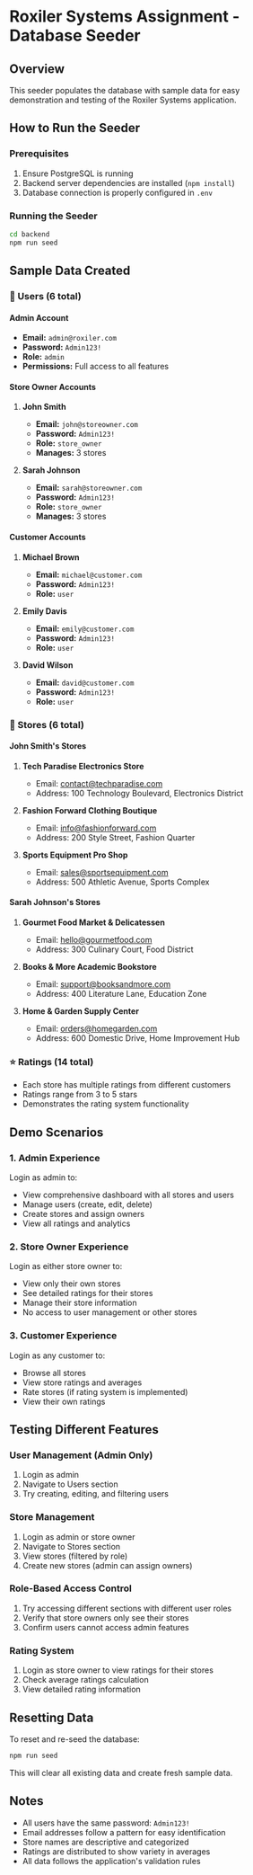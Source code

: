 # Roxiler Systems Assignment - Database Seeder

## Overview
This seeder populates the database with sample data for easy demonstration and testing of the Roxiler Systems application.

## How to Run the Seeder

### Prerequisites
1. Ensure PostgreSQL is running
2. Backend server dependencies are installed (`npm install`)
3. Database connection is properly configured in `.env`

### Running the Seeder
```bash
cd backend
npm run seed
```

## Sample Data Created

### 👥 Users (6 total)

#### Admin Account
- **Email:** `admin@roxiler.com`
- **Password:** `Admin123!`
- **Role:** `admin`
- **Permissions:** Full access to all features

#### Store Owner Accounts
1. **John Smith**
   - **Email:** `john@storeowner.com`
   - **Password:** `Admin123!`
   - **Role:** `store_owner`
   - **Manages:** 3 stores

2. **Sarah Johnson**
   - **Email:** `sarah@storeowner.com`
   - **Password:** `Admin123!`
   - **Role:** `store_owner`
   - **Manages:** 3 stores

#### Customer Accounts
1. **Michael Brown**
   - **Email:** `michael@customer.com`
   - **Password:** `Admin123!`
   - **Role:** `user`

2. **Emily Davis**
   - **Email:** `emily@customer.com`
   - **Password:** `Admin123!`
   - **Role:** `user`

3. **David Wilson**
   - **Email:** `david@customer.com`
   - **Password:** `Admin123!`
   - **Role:** `user`

### 🏪 Stores (6 total)

#### John Smith's Stores
1. **Tech Paradise Electronics Store**
   - Email: contact@techparadise.com
   - Address: 100 Technology Boulevard, Electronics District

2. **Fashion Forward Clothing Boutique**
   - Email: info@fashionforward.com
   - Address: 200 Style Street, Fashion Quarter

3. **Sports Equipment Pro Shop**
   - Email: sales@sportsequipment.com
   - Address: 500 Athletic Avenue, Sports Complex

#### Sarah Johnson's Stores
1. **Gourmet Food Market & Delicatessen**
   - Email: hello@gourmetfood.com
   - Address: 300 Culinary Court, Food District

2. **Books & More Academic Bookstore**
   - Email: support@booksandmore.com
   - Address: 400 Literature Lane, Education Zone

3. **Home & Garden Supply Center**
   - Email: orders@homegarden.com
   - Address: 600 Domestic Drive, Home Improvement Hub

### ⭐ Ratings (14 total)
- Each store has multiple ratings from different customers
- Ratings range from 3 to 5 stars
- Demonstrates the rating system functionality

## Demo Scenarios

### 1. Admin Experience
Login as admin to:
- View comprehensive dashboard with all stores and users
- Manage users (create, edit, delete)
- Create stores and assign owners
- View all ratings and analytics

### 2. Store Owner Experience
Login as either store owner to:
- View only their own stores
- See detailed ratings for their stores
- Manage their store information
- No access to user management or other stores

### 3. Customer Experience
Login as any customer to:
- Browse all stores
- View store ratings and averages
- Rate stores (if rating system is implemented)
- View their own ratings

## Testing Different Features

### User Management (Admin Only)
1. Login as admin
2. Navigate to Users section
3. Try creating, editing, and filtering users

### Store Management
1. Login as admin or store owner
2. Navigate to Stores section
3. View stores (filtered by role)
4. Create new stores (admin can assign owners)

### Role-Based Access Control
1. Try accessing different sections with different user roles
2. Verify that store owners only see their stores
3. Confirm users cannot access admin features

### Rating System
1. Login as store owner to view ratings for their stores
2. Check average ratings calculation
3. View detailed rating information

## Resetting Data
To reset and re-seed the database:
```bash
npm run seed
```
This will clear all existing data and create fresh sample data.

## Notes
- All users have the same password: `Admin123!`
- Email addresses follow a pattern for easy identification
- Store names are descriptive and categorized
- Ratings are distributed to show variety in averages
- All data follows the application's validation rules
